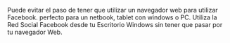 Puede evitar el paso de tener que utilizar un navegador web para utilizar Facebook. perfecto para un netbook, tablet con windows o PC. Utiliza la Red Social Facebook desde tu Escritorio Windows sin tener que pasar por tu navegador Web.